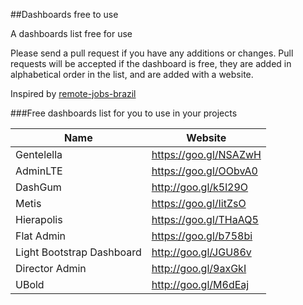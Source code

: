 ##Dashboards free to use

A dashboards list free for use

Please send a pull request if you have any additions or changes. Pull requests will be accepted if the dashboard is free, they are added in alphabetical order in the list, and are added with a website.

Inspired by [remote-jobs-brazil](https://github.com/lerrua/remote-jobs-brazil)

###Free dashboards list for you to use in your projects

Name | Website
------------ | -------
Gentelella | https://goo.gl/NSAZwH
AdminLTE | https://goo.gl/OObvA0
DashGum | http://goo.gl/k5l29O
Metis | https://goo.gl/IitZsO
Hierapolis | https://goo.gl/THaAQ5
Flat Admin | https://goo.gl/b758bi
Light Bootstrap Dashboard | http://goo.gl/JGU86v
Director Admin | http://goo.gl/9axGkI
UBold | http://goo.gl/M6dEaj